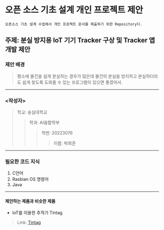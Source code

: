 오픈 소스 기초 설계 개인 프로젝트 제안
======================================
```
오픈소스 기초 설계 수업에서 개인 프로젝트 문서를 제출하기 위한 Repository다.
```

## 주제: 분실 방지용 IoT 기기 Tracker 구상 및 Tracker 앱 개발 제안
### 제안 배경
>평소에 물건을 쉽게 분실하는 경우가 많은데 물건의 분실을 방지하고 분실하더라도 쉽게 찾도록 도와줄 수 있는 프로그램이 있으면 좋겠어서.
------------------------
### <작성자>
> 학교: 숭실대학교
>> 학과: AI융합학부
>>> 학번: 20223076
>>>> 이름: 박희준
------------------------
### 필요한 코드 지식
1. C언어
2. Rasbian OS 명령어
3. Java
------------------------
#### 제안하는 제품과 비슷한 제품
* IoT를 이용한 추적기 Tintag
> Link: [Tintag][Tintaglink]

[Tintaglink]: https://www.manualslib.com/manual/1336602/Tintag-Electronics-Tintag.html "Go Tintag Manual"
